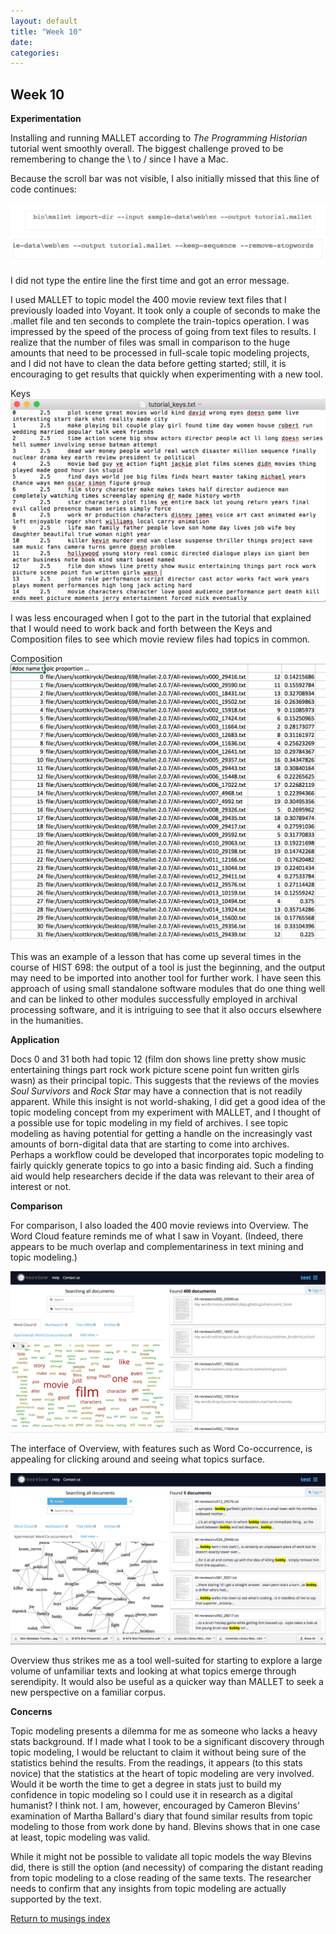 ```yaml
---
layout: default
title: "Week 10"
date:
categories:
---
```

## Week 10

**Experimentation**

Installing and running MALLET according to *The Programming Historian* tutorial went smoothly overall. The biggest challenge proved to be remembering to change the \ to / since I have a Mac.

Because the scroll bar was not visible, I also initially missed that this line of code continues:

![MALLET scroll bar part 1](/images/mallet3.png)
![MALLET scroll bar part 2](/images/mallet4.png)

I did not type the entire line the first time and got an error message.

I used MALLET to topic model the 400 movie review text files that I previously loaded into Voyant. It took only a couple of seconds to make the .mallet file and ten seconds to complete the train-topics operation. I was impressed by the speed of the process of going from text files to results. I realize that the number of files was small in comparison to the huge amounts that need to be processed in full-scale topic modeling projects, and I did not have to clean the data before getting started; still, it is encouraging to get results that quickly when experimenting with a new tool.      

Keys ![MALLET Keys](/images/mallet.png)

I was less encouraged when I got to the part in the tutorial that explained that I would need to work back and forth between the Keys and Composition files to see which movie review files had topics in common.

Composition ![MALLET Composition](/images/mallet2.png)

This was an example of a lesson that has come up several times in the course of HIST 698: the output of a tool is just the beginning, and the output may need to be imported into another tool for further work. I have seen this approach of using small standalone software modules that do one thing well and can be linked to other modules successfully employed in archival processing software, and it is intriguing to see that it also occurs elsewhere in the humanities.

**Application**

Docs 0 and 31 both had topic 12 (film don shows line pretty show music entertaining things part rock work picture scene point fun written girls wasn) as their principal topic. This suggests that the reviews of the movies *Soul Survivors* and *Rock Star* may have a connection that is not readily apparent. While this insight is not world-shaking, I did get a good idea of the topic modeling concept from my experiment with MALLET, and I thought of a possible use for topic modeling in my field of archives. I see topic modeling as having potential for getting a handle on the increasingly vast amounts of born-digital data that are starting to come into archives. Perhaps a workflow could be developed that incorporates topic modeling to fairly quickly generate topics to go into a basic finding aid. Such a finding aid would help researchers decide if the data was relevant to their area of interest or not.    

**Comparison**

For comparison, I also loaded the 400 movie reviews into Overview. The Word Cloud feature reminds me of what I saw in Voyant. (Indeed, there appears to be much overlap and complementariness in text mining and topic modeling.)

![Overview cloud](/images/overview.png)

The interface of Overview, with features such as Word Co-occurrence, is appealing for clicking around and seeing what topics surface.

![Overview word co-occurrence](/images/overview2.png)

Overview thus strikes me as a tool well-suited for starting to explore a large volume of unfamiliar texts and looking at what topics emerge through serendipity. It would also be useful as a quicker way than MALLET to seek a new perspective on a familiar corpus.

**Concerns**

Topic modeling presents a dilemma for me as someone who lacks a heavy stats background. If I made what I took to be a significant discovery through topic modeling, I would be reluctant to claim it without being sure of the statistics behind the results. From the readings, it appears (to this stats novice) that the statistics at the heart of topic modeling are very involved. Would it be worth the time to get a degree in stats just to build my confidence in topic modeling so I could use it in research as a digital humanist? I think not. I am, however, encouraged by Cameron Blevins' examination of Martha Ballard's diary that found similar results from topic modeling to those from work done by hand. Blevins shows that in one case at least, topic modeling was valid.     

While it might not be possible to validate all topic models the way Blevins did, there is still the option (and necessity) of comparing the distant reading from topic modeling to a close reading of the same texts. The researcher needs to confirm that any insights from topic modeling are actually supported by the text.  





[Return to musings index](musings_index.html)
